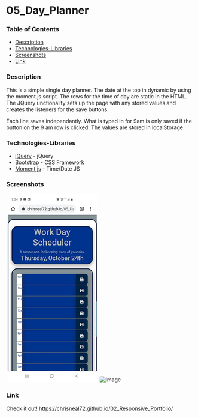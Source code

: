 # 05_Day_Planner

### Table of Contents
- [Description](#Description)
- [Technologies-Libraries](#Technologies-Libraries)
- [Screenshots](#Screenshots)
- [Link](#Link)
​
### Description
This is a simple single day planner.  The date at the top in dynamic by using the moment.js script. The rows for the time of day are static in the HTML. The JQuery unctionality sets up the page with any stored values and creates the listeners for the save buttons.

Each line saves independantly. What is typed in for 9am is only saved if the button on the 9 am row is clicked. The values are stored in localStorage
​
### Technologies-Libraries
- [jQuery](https://code.jquery.com/) - jQuery
- [Bootstrap](https://getbootstrap.com/) - CSS Framework
- [Moment.js](https://momentjs.com/) - Time/Date JS
​
### Screenshots
​
![Image](assets/images/phone.jpg)
​
![Image](assets/images/browser.jpg)
​
### Link
Check it out! 
https://chrisneal72.github.io/02_Responsive_Portfolio/